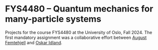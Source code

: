# FYS4480 – Quantum mechanics for many-particle systems

Projects for the course FYS4480 at the University of Oslo, Fall 2024.
The first mandatory assignment was a collaborative effort between [August Femtehjell](https://github.com/augustfe) and [Oskar Idland](https://github.com/Oskar-Idland).
